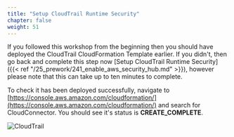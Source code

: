 ```yaml
---
title: "Setup CloudTrail Runtime Security"
chapter: false
weight: 51
---
```


If you followed this workshop from the beginning then you should have deployed the CloudTrail CloudFormation Template earlier. If you didn't, then go back and complete this step now [Setup CloudTrail Runtime Security]({{< ref "/25_prework/241_enable_aws_security_hub.md" >}}), however please note that this can take up to ten minutes to complete.

To check it has been deployed successfully, navigate to  [https://console.aws.amazon.com/cloudformation/](https://console.aws.amazon.com/cloudformation/) and search for CloudConnector. You should see it's status is **CREATE_COMPLETE**.


![CloudTrail](/images/50_module_3/image3.png "image_tooltip")

